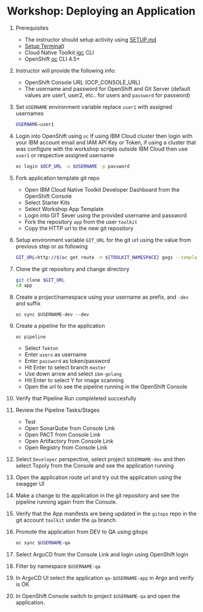 # Workshop: Deploying an Application

1. Prerequisites
    - The instructor should setup activity using [SETUP.md](./SETUP.md)
    - [Setup Terminal](../CLI.md))
    - Cloud Native Toolkit [igc](https://www.npmjs.com/package/@ibmgaragecloud/cloud-native-toolkit-cli) CLI
    - OpenShift [oc](https://mirror.openshift.com/pub/openshift-v4/clients/oc/latest/) CLI 4.5+

1. Instructor will provide the following info:
    - OpenShift Console URL (OCP_CONSOLE_URL)
    - The username and password for OpenShift and Git Server (default values are user1, user2, etc.. for users and `password` for password)

1. Set `USERNAME` environment variable replace `user1` with assigned usernames
    ```bash
    USERNAME=user1
    ```

1. Login into OpenShift using `oc`
If using IBM Cloud cluster then login with your IBM account email and IAM API Key or Token, if using a cluster that was configure with the workshop scripts outside IBM Cloud then use `user1` or respective assigned username
    ```bash
    oc login $OCP_URL -u $USERNAME -p password
    ```

1. Fork application template git repo
    - Open IBM Cloud Native Toolkit Developer Dashboard from the OpenShift Console
    - Select Starter Kits
    - Select Workshop App Template
    - Login into GIT Sever using the provided username and password
    - Fork the repository `app` from the user `toolkit`
    - Copy the HTTP url to the new git repository

1. Setup environment variable `GIT_URL` for the git url using the value from previous step or as following
    ```bash
    GIT_URL=http://$(oc get route -n ${TOOLKIT_NAMESPACE} gogs --template='{{.spec.host}}')/$USERNAME/app
    ```

1. Clone the git repository and change directory
    ```bash
    git clone $GIT_URL
    cd app
    ```

1. Create a project/namespace using your username as prefix, and `-dev` and suffix
    ```
    oc sync $USERNAME-dev --dev
    ```

1. Create a pipeline for the application
    ```
    oc pipeline
    ```
    - Select `Tekton`
    - Enter `userx` as username
    - Enter `password` as token/password
    - Hit Enter to select branch `master`
    - Use down arrow and select `ibm-golang`
    - Hit Enter to select  Y for image scanning
    - Open the url to see the pipeline running in the OpenShift Console

1. Verify that Pipeline Run completeled succesfully

1. Review the Pipeline Tasks/Stages
    - Test
    - Open SonarQube from Console Link
    - Open PACT from Console Link
    - Open Artifactory from Console Link
    - Open Registry from Console Link

1. Select `Developer` perspective, select project `$USERNAME-dev` and then select Topoly from the Console and see the application running

1. Open the application route url and try out the application using the swagger UI

1. Make a change to the application in the git repository and see the pipeline running again from the Console.

1. Verify that the App manifests are being updated in the `gitops` repo in the git account `toolkit` under the `qa` branch.

1. Promote the application from DEV to QA using gitops
    ```bash
    oc sync $USERNAME-qa
    ```

1. Select ArgoCD from the Console Link and login using OpenShift login

1. Filter by namespace `$USERNAME-qa`

1. In ArgoCD UI select the application `qa-$USERNAME-app` in Argo and verify is OK

1. In OpenShift Console switch to project `$USERNAME-qa` and open the application.




